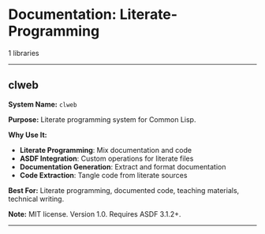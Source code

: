# Documentation: Literate-Programming

1 libraries

---

## clweb

**System Name:** `clweb`

**Purpose:** Literate programming system for Common Lisp.

**Why Use It:**
- **Literate Programming**: Mix documentation and code
- **ASDF Integration**: Custom operations for literate files
- **Documentation Generation**: Extract and format documentation
- **Code Extraction**: Tangle code from literate sources

**Best For:** Literate programming, documented code, teaching materials, technical writing.

**Note:** MIT license. Version 1.0. Requires ASDF 3.1.2+.

---


